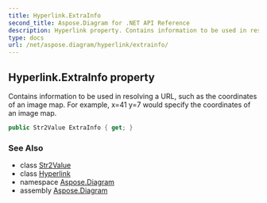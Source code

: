 ```yaml
---
title: Hyperlink.ExtraInfo
second_title: Aspose.Diagram for .NET API Reference
description: Hyperlink property. Contains information to be used in resolving a URL such as the coordinates of an image map. For example x41 y7 would specify the coordinates of an image map
type: docs
url: /net/aspose.diagram/hyperlink/extrainfo/
---
```

## Hyperlink.ExtraInfo property

Contains information to be used in resolving a URL, such as the coordinates of an image map. For example, x=41 y=7 would specify the coordinates of an image map.

```csharp
public Str2Value ExtraInfo { get; }
```

### See Also

* class [Str2Value](../../str2value/)
* class [Hyperlink](../)
* namespace [Aspose.Diagram](../../hyperlink/)
* assembly [Aspose.Diagram](../../../)


